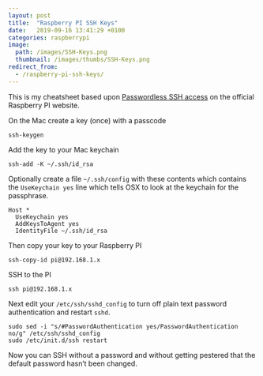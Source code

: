 ```yaml
---
layout: post
title:  "Raspberry PI SSH Keys"
date:   2019-09-16 13:41:29 +0100
categories: raspberrypi
image:
  path: /images/SSH-Keys.png
  thumbnail: /images/thumbs/SSH-Keys.png
redirect_from:
  - /raspberry-pi-ssh-keys/
---
```

This is my cheatsheet based upon [Passwordless SSH access](https://www.raspberrypi.org/documentation/remote-access/ssh/passwordless.md) on the official Raspberry PI website.

On the Mac create a key (once) with a passcode

    ssh-keygen

Add the key to your Mac keychain

    ssh-add -K ~/.ssh/id_rsa

Optionally create a file `~/.ssh/config` with these contents which contains the `UseKeychain yes` line which tells OSX to look at the keychain for the passphrase.

    Host *
      UseKeychain yes
      AddKeysToAgent yes
      IdentityFile ~/.ssh/id_rsa

Then copy your key to your Raspberry PI

    ssh-copy-id pi@192.168.1.x

SSH to the PI

    ssh pi@192.168.1.x

Next edit your `/etc/ssh/sshd_config` to turn off plain text password authentication and restart `sshd`.

    sudo sed -i "s/#PasswordAuthentication yes/PasswordAuthentication no/g" /etc/ssh/sshd_config
    sudo /etc/init.d/ssh restart

Now you can SSH without a password and without getting pestered that the default password hasn’t been changed.
